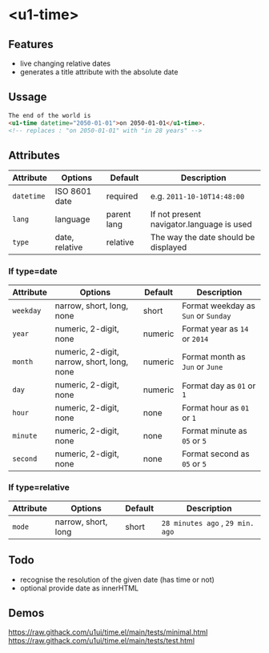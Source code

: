 # &lt;u1-time&gt;

## Features

- live changing relative dates 
- generates a title attribute with the absolute date

## Ussage

```html
The end of the world is
<u1-time datetime="2050-01-01">on 2050-01-01</u1-time>.
<!-- replaces : "on 2050-01-01" with "in 28 years" -->
```

## Attributes

Attribute        | Options                      | Default         | Description
---              | ---                          | ---             | ---
`datetime`       | ISO 8601 date                | required        | e.g. `2011-10-10T14:48:00`
`lang`           | language                     | parent lang     | If not present navigator.language is used
`type`           | date, relative               | relative        | The way the date should be displayed



### If type=date

Attribute        | Options                                      | Default       | Description
---              | ---                                          | ---           | ---
`weekday`        | narrow, short, long, none                    | short         | Format weekday as `Sun` or `Sunday`
`year`           | numeric, 2-digit, none                       | numeric       | Format year as `14` or `2014`
`month`          | numeric, 2-digit, narrow, short, long, none  | numeric       | Format month as `Jun` or `June`
`day`            | numeric, 2-digit, none                       | numeric       | Format day as `01` or `1`
`hour`           | numeric, 2-digit, none                       | none          | Format hour as `01` or `1`
`minute`         | numeric, 2-digit, none                       | none          | Format minute as `05` or `5`
`second`         | numeric, 2-digit, none                       | none          | Format second as `05` or `5`


### If type=relative

Attribute        | Options                                      | Default       | Description
---              | ---                                          | ---           | ---
`mode`           | narrow, short, long                          | short         | `28 minutes ago` , `29 min. ago` 


## Todo
- recognise the resolution of the given date (has time or not)
- optional provide date as innerHTML

## Demos
https://raw.githack.com/u1ui/time.el/main/tests/minimal.html  
https://raw.githack.com/u1ui/time.el/main/tests/test.html  

